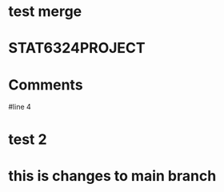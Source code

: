 # test merge
# STAT6324PROJECT

# Comments

#line 4
# 
#
# test 2

# this is changes to main branch
